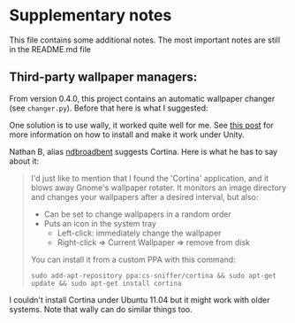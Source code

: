 Supplementary notes
===================

This file contains some additional notes. The most important
notes are still in the README.md file


Third-party wallpaper managers:
-------------------------------

From version 0.4.0, this project contains an automatic
wallpaper changer (see `changer.py`). Before that here
is what I suggested:


One solution is to use wally, it worked quite well for me. 
See [this post][1] for more information on how to install 
and make it work under Unity.
   
Nathan B, alias [ndbroadbent][2] suggests Cortina. Here is what he has to say 
about it:

> I'd just like to mention that I found the 'Cortina' application, and it blows away Gnome's wallpaper rotater.
> It monitors an image directory and changes your wallpapers after a desired interval, but also:
> 
> * Can be set to change wallpapers in a random order
> * Puts an icon in the system tray
>     * Left-click: immediately change the wallpaper
>     * Right-click  => Current Wallpaper => remove from disk
> 
> You can install it from a custom PPA with this command:
> 
>     sudo add-apt-repository ppa:cs-sniffer/cortina && sudo apt-get update && sudo apt-get install cortina

I couldn't install Cortina under Ubuntu 11.04 but it might work with older systems.
Note that wally can do similar things too.

[1]: https://ubuntuincident.wordpress.com/2011/01/10/wallpaper-changer/
[2]: https://github.com/ndbroadbent
